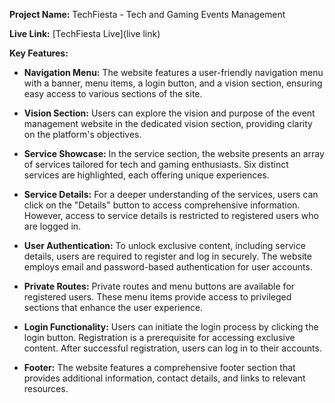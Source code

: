 **Project Name:** TechFiesta - Tech and Gaming Events Management

**Live Link:** [TechFiesta Live](live link)

**Key Features:**

- **Navigation Menu:** The website features a user-friendly navigation menu with a banner, menu items, a login button, and a vision section, ensuring easy access to various sections of the site.

- **Vision Section:** Users can explore the vision and purpose of the event management website in the dedicated vision section, providing clarity on the platform's objectives.

- **Service Showcase:** In the service section, the website presents an array of services tailored for tech and gaming enthusiasts. Six distinct services are highlighted, each offering unique experiences.

- **Service Details:** For a deeper understanding of the services, users can click on the "Details" button to access comprehensive information. However, access to service details is restricted to registered users who are logged in.

- **User Authentication:** To unlock exclusive content, including service details, users are required to register and log in securely. The website employs email and password-based authentication for user accounts.

- **Private Routes:** Private routes and menu buttons are available for registered users. These menu items provide access to privileged sections that enhance the user experience.

- **Login Functionality:** Users can initiate the login process by clicking the login button. Registration is a prerequisite for accessing exclusive content. After successful registration, users can log in to their accounts.

- **Footer:** The website features a comprehensive footer section that provides additional information, contact details, and links to relevant resources.
